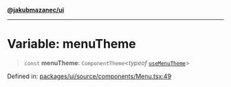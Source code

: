 [**@jakubmazanec/ui**](../README.md)

---

# Variable: menuTheme

> `const` **menuTheme**: `ComponentTheme`\<_typeof_ [`useMenuTheme`](../functions/useMenuTheme.md)\>

Defined in:
[packages/ui/source/components/Menu.tsx:49](https://github.com/jakubmazanec/tools/blob/dd3219e5c9e39fb2c6c2fa06c4f20acd2118ac84/packages/ui/source/components/Menu.tsx#L49)
